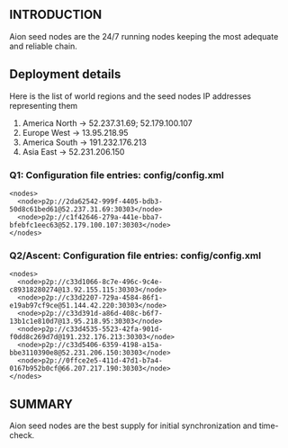 ## INTRODUCTION
Aion seed nodes are the 24/7 running nodes keeping the most adequate and reliable chain.

## Deployment details
Here is the list of world regions and the seed nodes IP addresses representing them

1. America North -> 52.237.31.69; 52.179.100.107
2. Europe West -> 13.95.218.95
3. America South -> 191.232.176.213
4. Asia East -> 52.231.206.150

### Q1: Configuration file entries: config/config.xml
```
<nodes>
  <node>p2p://2da62542-999f-4405-bdb3-50d8c61bed61@52.237.31.69:30303</node>
  <node>p2p://c1f42646-279a-441e-bba7-bfebfc1eec63@52.179.100.107:30303</node>
</nodes>
```

### Q2/Ascent: Configuration file entries: config/config.xml
```
<nodes>
  <node>p2p://c33d1066-8c7e-496c-9c4e-c89318280274@13.92.155.115:30303</node>
  <node>p2p://c33d2207-729a-4584-86f1-e19ab97cf9ce@51.144.42.220:30303</node>
  <node>p2p://c33d391d-a86d-408c-b6f7-13b1c1e810d7@13.95.218.95:30303</node>
  <node>p2p://c33d4535-5523-42fa-901d-f0dd8c269d7d@191.232.176.213:30303</node>
  <node>p2p://c33d5406-6359-4198-a15a-bbe3110390e8@52.231.206.150:30303</node>
  <node>p2p://0ffce2e5-411d-47d1-b7a4-0167b952b0cf@66.207.217.190:30303</node>
</nodes>
```

## SUMMARY
Aion seed nodes are the best supply for initial synchronization and time-check. 